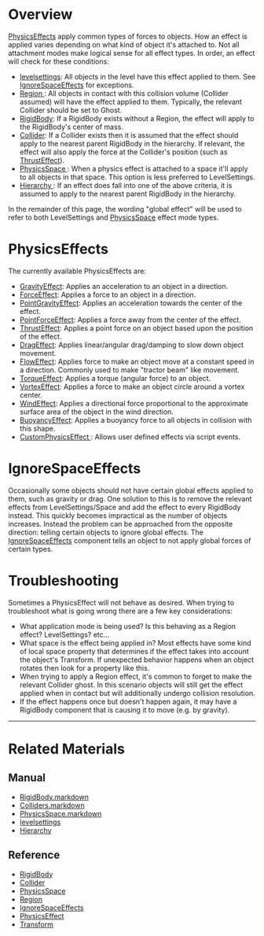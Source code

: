 
 #  Overview
[ PhysicsEffects](https://github.com/zeroengineteam/ZeroDocs/blob/master/code_reference/class_reference/PhysicsEffect.markdown) apply common types of forces to objects. How an effect is applied varies depending on what kind of object it's attached to. Not all attachment modes make logical sense for all effect types. In order, an effect will check for these conditions:
  - [levelsettings](https://github.com/zeroengineteam/ZeroDocs/blob/master/zero_editor_documentation/zeromanual/architecture/objects/levelsettings.markdown): All objects in the level have this effect applied to them. See [ IgnoreSpaceEffects](https://github.com/zeroengineteam/ZeroDocs/blob/master/zero_editor_documentation/zeromanual/physics/physicseffectsandregions.markdown#ignorespaceeffects) for exceptions.
  - [ Region ](https://github.com/zeroengineteam/ZeroDocs/blob/master/code_reference/class_reference/region.markdown): All objects in contact with this collision volume (Collider assumed) will have the effect applied to them. Typically, the relevant Collider should be set to Ghost.
  - [RigidBody](https://github.com/zeroengineteam/ZeroDocs/blob/master/zero_editor_documentation/zeromanual/physics/RigidBody.markdown): If a RigidBody exists without a Region, the effect will apply to the RigidBody's center of mass.
  - [Collider](https://github.com/zeroengineteam/ZeroDocs/blob/master/zero_editor_documentation/zeromanual/physics/Colliders.markdown): If a Collider exists then it is assumed that the effect should apply to the nearest parent RigidBody in the hierarchy. If relevant, the effect will also apply the force at the Collider's position (such as [ThrustEffect](https://github.com/zeroengineteam/ZeroDocs/blob/master/zero_editor_documentation/zeromanual/physics/physicseffectsandregions/ThrustEffect.markdown)).
  - [ PhysicsSpace ](https://github.com/zeroengineteam/ZeroDocs/blob/master/zero_editor_documentation/zeromanual/physics/physicsspace.markdown): When a physics effect is attached to a space it'll apply to all objects in that space. This option is less preferred to LevelSettings.
  - [ Hierarchy ](https://github.com/zeroengineteam/ZeroDocs/blob/master/zero_editor_documentation/zeromanual/physics/hierarchies.markdown): If an effect does fall into one of the above criteria, it is assumed to apply to the nearest parent RigidBody in the hierarchy.

In the remainder of this page, the wording "global effect" will be used to refer to both LevelSettings and [PhysicsSpace](https://github.com/zeroengineteam/ZeroDocs/blob/master/zero_editor_documentation/zeromanual/physics/PhysicsSpace.markdown) effect mode types.

 #  PhysicsEffects
The currently available PhysicsEffects are:
  - [GravityEffect](https://github.com/zeroengineteam/ZeroDocs/blob/master/zero_editor_documentation/zeromanual/physics/physicseffectsandregions/ForceEffect.markdown): Applies an acceleration to an object in a direction.
  - [ForceEffect](https://github.com/zeroengineteam/ZeroDocs/blob/master/zero_editor_documentation/zeromanual/physics/physicseffectsandregions/ForceEffect.markdown): Applies a force to an object in a direction.
  - [PointGravityEffect](https://github.com/zeroengineteam/ZeroDocs/blob/master/zero_editor_documentation/zeromanual/physics/physicseffectsandregions/PointForceEffect.markdown): Applies an acceleration towards the center of the effect.
  - [PointForceEffect](https://github.com/zeroengineteam/ZeroDocs/blob/master/zero_editor_documentation/zeromanual/physics/physicseffectsandregions/PointForceEffect.markdown): Applies a force away from the center of the effect.
  - [ThrustEffect](https://github.com/zeroengineteam/ZeroDocs/blob/master/zero_editor_documentation/zeromanual/physics/physicseffectsandregions/ThrustEffect.markdown): Applies a point force on an object based upon the position of the effect.
  - [DragEffect](https://github.com/zeroengineteam/ZeroDocs/blob/master/zero_editor_documentation/zeromanual/physics/physicseffectsandregions/DragEffect.markdown): Applies linear/angular drag/damping to slow down object movement.
  - [FlowEffect](https://github.com/zeroengineteam/ZeroDocs/blob/master/zero_editor_documentation/zeromanual/physics/physicseffectsandregions/FlowEffect.markdown): Applies force to make an object move at a constant speed in a direction. Commonly used to make "tractor beam" like movement.
  - [TorqueEffect](https://github.com/zeroengineteam/ZeroDocs/blob/master/zero_editor_documentation/zeromanual/physics/physicseffectsandregions/TorqueEffect.markdown): Applies a torque (angular force) to an object.
  - [VortexEffect](https://github.com/zeroengineteam/ZeroDocs/blob/master/zero_editor_documentation/zeromanual/physics/physicseffectsandregions/VortexEffect.markdown): Applies a force to make an object circle around a vortex center.
  - [WindEffect](https://github.com/zeroengineteam/ZeroDocs/blob/master/zero_editor_documentation/zeromanual/physics/physicseffectsandregions/WindEffect.markdown): Applies a directional force proportional to the approximate surface area of the object in the wind direction.
  - [BuoyancyEffect](https://github.com/zeroengineteam/ZeroDocs/blob/master/zero_editor_documentation/zeromanual/physics/physicseffectsandregions/BuoyancyEffect.markdown): Applies a buoyancy force to all objects in collision with this shape.
  - [CustomPhysicsEffect ](https://github.com/zeroengineteam/ZeroDocs/blob/master/zero_editor_documentation/zeromanual/physics/physicseffectsandregions/CustomPhysicsEffect.markdown): Allows user defined effects via script events.
  
 #  IgnoreSpaceEffects
Occasionally some objects should not have certain global effects applied to them, such as gravity or drag. One solution to this is to remove the relevant effects from LevelSettings/Space and add the effect to every RigidBody instead. This quickly becomes impractical as the number of objects increases. Instead the problem can be approached from the opposite direction: telling certain objects to ignore global effects. The [IgnoreSpaceEffects](https://github.com/zeroengineteam/ZeroDocs/blob/master/code_reference/class_reference/IgnoreSpaceEffects.markdown) component tells an object to not apply global forces of certain types.

 #  Troubleshooting
Sometimes a PhysicsEffect will not behave as desired. When trying to troubleshoot what is going wrong there are a few key considerations:
  - What application mode is being used? Is this behaving as a Region effect? LevelSettings? etc...
  - What space is the effect being applied in? Most effects have some kind of local space property that determines if the effect takes into account the object's Transform. If unexpected behavior happens when an object rotates then look for a property like this.
  - When trying to apply a Region effect, it's common to forget to make the relevant Collider ghost. In this scenario objects will still get the effect applied when in contact but will additionally undergo collision resolution.
  - If the effect happens once but doesn't happen again, it may have a RigidBody component that is causing it to move (e.g. by gravity).

---
 #  Related Materials
 ##  Manual
- [RigidBody.markdown](https://github.com/zeroengineteam/ZeroDocs/blob/master/zero_editor_documentation/zeromanual/physics/RigidBody.markdown)
- [Colliders.markdown](https://github.com/zeroengineteam/ZeroDocs/blob/master/zero_editor_documentation/zeromanual/physics/Colliders.markdown)
- [PhysicsSpace.markdown](https://github.com/zeroengineteam/ZeroDocs/blob/master/zero_editor_documentation/zeromanual/physics/PhysicsSpace.markdown)
- [levelsettings](https://github.com/zeroengineteam/ZeroDocs/blob/master/zero_editor_documentation/zeromanual/architecture/objects/levelsettings.markdown)
- [ Hierarchy ](https://github.com/zeroengineteam/ZeroDocs/blob/master/zero_editor_documentation/zeromanual/physics/hierarchies.markdown)

 ##  Reference
- [RigidBody](https://github.com/zeroengineteam/ZeroDocs/blob/master/code_reference/class_reference/RigidBody.markdown)
- [Collider](https://github.com/zeroengineteam/ZeroDocs/blob/master/code_reference/class_reference/Collider.markdown)
- [PhysicsSpace](https://github.com/zeroengineteam/ZeroDocs/blob/master/code_reference/class_reference/PhysicsSpace.markdown)
- [Region](https://github.com/zeroengineteam/ZeroDocs/blob/master/code_reference/class_reference/Region.markdown)
- [IgnoreSpaceEffects](https://github.com/zeroengineteam/ZeroDocs/blob/master/code_reference/class_reference/IgnoreSpaceEffects.markdown)
- [PhysicsEffect](https://github.com/zeroengineteam/ZeroDocs/blob/master/code_reference/class_reference/PhysicsEffect.markdown)
- [Transform](https://github.com/zeroengineteam/ZeroDocs/blob/master/code_reference/class_reference/Transform.markdown)
 

 